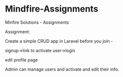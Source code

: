 # Mindfire-Assignments
Minfire Solutions - Assignments 

Assignment: 

Create a simple CRUD app in Laravel before you join - 

signup->link to activate user->login 

edit profile page 

Admin can manage users and activate and edit their info.
